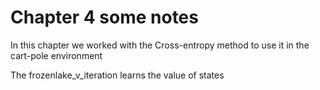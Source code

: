 <h1> Chapter 4 some notes </h1>
<p>In this chapter we worked with the Cross-entropy method to use it in the cart-pole environment</p>
<p>The frozenlake_v_iteration learns the value of states</p>